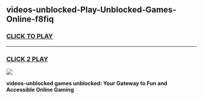 
## videos-unblocked-Play-Unblocked-Games-Online-f8fiq
<h3>
<a href="https://premium76.site?title=videos-unblocked&ref=25A">CLICK TO PLAY</a></h3>
<hr>

<h3>
<a href="https://premium76.site?title=videos-unblocked&ref=25A">CLICK 2 PLAY</a>
  
</h3>

<a href="https://premium76.site?title=videos-unblocked&ref=25A"><img src="https://clearcache.store/games.png"></a>


**videos-unblocked games unblocked: Your Gateway to Fun and Accessible Online Gaming**
